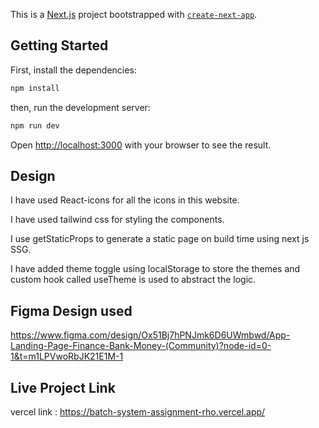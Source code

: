 This is a [Next.js](https://nextjs.org/) project bootstrapped with [`create-next-app`](https://github.com/vercel/next.js/tree/canary/packages/create-next-app).

## Getting Started
First, install the dependencies:

```bash
npm install
```

then, run the development server:

```bash
npm run dev
```

Open [http://localhost:3000](http://localhost:3000) with your browser to see the result.

## Design 
I have used React-icons for all the icons in this website.

I have used tailwind css for styling the components. 

I use getStaticProps to generate a static page on build time using next js SSG.

I have added theme toggle using localStorage to store the themes and custom hook called useTheme is used to abstract the logic.
## Figma Design used
https://www.figma.com/design/Ox51Bj7hPNJmk6D6UWmbwd/App-Landing-Page-Finance-Bank-Money-(Community)?node-id=0-1&t=m1LPVwoRbJK21E1M-1

## Live Project Link
vercel link : https://batch-system-assignment-rho.vercel.app/

